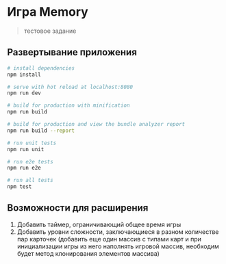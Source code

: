 # Игра Memory

> тестовое задание

## Развертывание приложения

``` bash
# install dependencies
npm install

# serve with hot reload at localhost:8080
npm run dev

# build for production with minification
npm run build

# build for production and view the bundle analyzer report
npm run build --report

# run unit tests
npm run unit

# run e2e tests
npm run e2e

# run all tests
npm test
```

## Возможности для расширения
1. Добавить таймер, ограничивающий общее время игры
2. Добавить уровни сложности, заключающиеся в разном количестве пар карточек (добавить еще один массив с типами карт и при инициализации игры из него наполнять игровой массив, необходим будет метод клонирования элементов массива)

